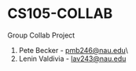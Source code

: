 # CS105-COLLAB
Group Collab Project

1. Pete Becker - pmb246@nau.edu\
2. Lenin Valdivia - lav243@nau.edu
